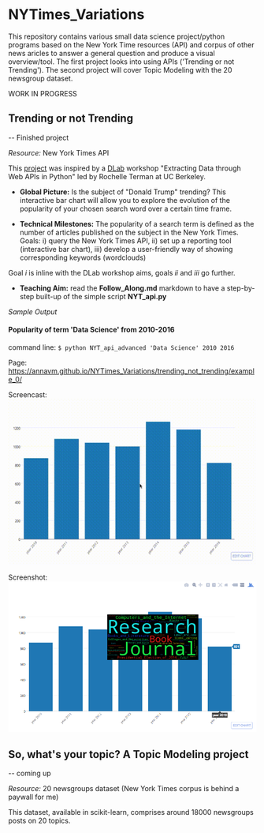 # NYTimes_Variations
This repository contains various small data science project/python programs based on  the New York Time resources (API) and corpus of other news aricles to answer a general question and produce a visual overview/tool. The first project looks into using APIs ('Trending or not Trending'). The second project will cover Topic Modeling with the 20 newsgroup dataset.

WORK IN PROGRESS

## Trending or not Trending

-- Finished project

*Resource:* New York Times API


This [project](https://github.com/AnnaVM/NYTimes_Variations/tree/master/trending_not_trending) was inspired by a [DLab](http://dlab.berkeley.edu/) workshop  "Extracting Data through Web APIs in Python" led by Rochelle Terman at UC Berkeley.


* **Global Picture:** Is the subject of "Donald Trump" trending? This interactive bar chart will allow you to explore the evolution of the popularity of your chosen search word over a certain time frame.

* **Technical Milestones:** The popularity of a search term is defined as the number of articles published on the subject in the New York Times. Goals: i) query the New York Times API, ii) set up a reporting tool (interactive bar chart), iii) develop a user-friendly way of showing corresponding keywords (wordclouds)

Goal *i* is inline with the DLab workshop aims, goals *ii* and *iii* go further.

* **Teaching Aim:** read the **Follow_Along.md** markdown to have a step-by-step built-up of the simple script **NYT_api.py**

*Sample Output*
#### Popularity of term 'Data Science' from 2010-2016

command line: `$ python NYT_api_advanced 'Data Science' 2010 2016`

Page: https://annavm.github.io/NYTimes_Variations/trending_not_trending/example_0/

Screencast: ![dashboard demo](https://github.com/AnnaVM/NYTimes_Variations/blob/master/trending_not_trending/example_0/Dashboard_Demo_DataScience.gif "Dashboard demo for Data Science query")

Screenshot: ![Screenshot of example_0][ex_0]


[ex_0]: https://github.com/AnnaVM/NYTimes_Variations/blob/master/trending_not_trending/images/plotly_Data_Science.png "Screenshot for the interactive bar graph for the trend in search term Data Science from 2010 to 2016"

## So, what's your topic? A Topic Modeling project

-- coming up

*Resource:*  20 newsgroups dataset (New York Times corpus is behind a paywall for me)

This dataset, available in scikit-learn, comprises around 18000 newsgroups posts on 20 topics.
